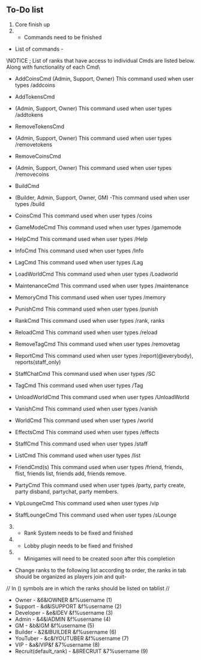 ## To-Do list

1. Core finish up
2. - Commands need to be finished
- List of commands - 

\\NOTICE ; List of ranks that have access to individual Cmds are listed below. Along with functionality of each Cmd\\

- AddCoinsCmd
(Admin, Support, Owner) 
This command used when user types /addcoins

- AddTokensCmd
- (Admin, Support, Owner)
This command used when user types /addtokens

- RemoveTokensCmd
- (Admin, Support, Owner)
This command used when user types /removetokens 

- RemoveCoinsCmd
- (Admin, Support, Owner)
This command used when user types /removecoins 


- BuildCmd
- (Builder, Admin, Support, Owner, GM)
-This command used when user types /build

- CoinsCmd
This command used when user types /coins 

- GameModeCmd
This command used when user types /gamemode

- HelpCmd
This command used when user types /Help 

- InfoCmd
This command used when user types /Info

- LagCmd
This command used when user types /Lag 

- LoadWorldCmd
This command used when user types /Loadworld

- MaintenanceCmd
This command used when user types /maintenance 

- MemoryCmd
This command used when user types /memory 

- PunishCmd
This command used when user types /punish 

- RankCmd
This command used when user types /rank, ranks 

- ReloadCmd
This command used when user types /reload

- RemoveTagCmd
This command used when user types /removetag 

- ReportCmd
This command used when user types /report(@everybody), reports(staff_only) 

- StaffChatCmd
This command used when user types /SC 

- TagCmd
This command used when user types /Tag 

- UnloadWorldCmd
This command used when user types /UnloadWorld

- VanishCmd
This command used when user types /vanish 

- WorldCmd
This command used when user types /world

- EffectsCmd
This command used when user types /effects 

- StaffCmd
This command used when user types /staff 

- ListCmd
This command used when user types /list

- FriendCmd(s)
This command used when user types /friend, friends, flist, friends list, friends add, friends remove. 

- PartyCmd
This command used when user types /party, party create, party disband, partychat, party members.  

- VipLoungeCmd
This command used when user types /vip 

- StaffLoungeCmd
This command used when user types /sLounge


3. - Rank System needs to be fixed and finished
4. - Lobby plugin needs to be fixed and finished
5. - Minigames will need to be created soon after this completion

 - Change ranks to the following list according to order, the ranks in tab should be organized as players join and quit- 
 
// In () symbols are in which the ranks should be listed on tablist //

 - Owner - &6&lOWNER &f%username (1)
 - Support - &d&lSUPPORT &f%username (2)
 - Developer - &e&lDEV &f%username (3)
 - Admin - &4&lADMIN &f%username (4)
 - GM - &b&lGM &f%username (5)
 - Builder - &2&lBUILDER &f%username (6)
 - YouTuber - &c&lYOUTUBER &f%username (7)
 - VIP - &a&lVIP&f &7%username (8)
 - Recruit(default_rank) - &8RECRUIT &7%username (9)